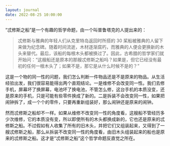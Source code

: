 ```yaml
---
layout: journal
date: 2022-08-25 10:00:00
---
```


“忒修斯之船”是一个有趣的哲学命题，由一个叫普鲁塔克的人提出来的：

> 忒修斯与雅典的年轻人们从克里特岛返回时所搭的 30 桨船被雅典的人留下来做为纪念碑。随着时间流逝，木材逐渐腐朽，而雅典的人便会更换新的木头来替代。最后，该船的每根木头都被换过了。因此，古希腊的哲学家们就开始问：“这艘船还是原本的那艘忒修斯之船吗？如果是，但它已经没有最初的任何一根木头了；如果不是，那它是从什么时候不是的？”

这是一个物的同一性的问题，我们怎么判断一件物品还是不是原来的物品。从生活经验出发，我们很容易能得出两个直观结论。一是维修不会改变同一性。我们去修手机，屏幕坏了换屏幕，电池坏了换电池，不管怎么修，这台手机的本质没变，还是原来的手机，只是可能有些零件换成了新的。二是拆装不会改变同一性，如果把闹钟拆了，成一个个的零件，只要再重新组装好，那么闹钟还是原来的闹钟。

然而忒修斯之船却不一样。如果从维修不改变同一性的角度看，这艘船不管经历多少次维修，它的本质没有变，所以即使所有的木头都换成新的，它也还是原来的忒修斯之船。不过假如有人收集了所有的旧木头，并把它们又组装起来，又得到了一艘忒修斯之船，那么从拆装不改变同一性的角度看，由旧木头组装起来的船也是原来的忒修斯之船。这才是“忒修斯之船”这个哲学命题反直觉之所在。
